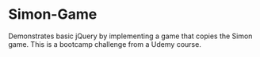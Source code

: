 # Simon-Game
Demonstrates basic jQuery by implementing a game that copies the Simon game. This is a bootcamp challenge from a Udemy course.
